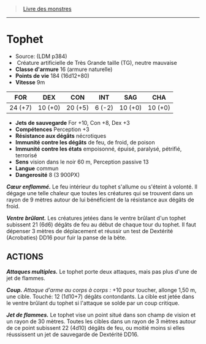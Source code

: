 ﻿> [Livre des monstres](tome_of_beasts.md)

---

# Tophet

- Source: (LDM p384)
-  Créature artificielle de Très Grande taille (TG), neutre mauvaise
- **Classe d'armure** 16 (armure naturelle)
- **Points de vie** 184 (16d12+80)
- **Vitesse** 9m

|FOR|DEX|CON|INT|SAG|CHA|
|---|---|---|---|---|---|
|24 (+7)|10 (+0)|20 (+5)|6 (-2)|10 (+0)|10 (+0)|

- **Jets de sauvegarde** For +10, Con +8, Dex +3
- **Compétences** Perception +3
- **Résistance aux dégâts** nécrotiques
- **Immunité contre les dégâts** de feu, de froid, de poison
- **Immunité contre les états** empoisonné, épuisé, paralysé, pétrifié, terrorisé
- **Sens** vision dans le noir 60 m, Perception passive 13
- **Langue** commun
- **Dangerosité** 8 (3 900PX)

**_Cœur enflammé._** Le feu intérieur du tophet s'allume ou s'éteint à volonté. Il dégage une telle chaleur que toutes les créatures qui se trouvent dans un rayon de 9 mètres autour de lui bénéficient de la résistance aux dégâts de froid.

**_Ventre brûlant._** Les créatures jetées dans le ventre brûlant d'un tophet subissent 21 (6d6) dégâts de feu au début de chaque tour du tophet. Il faut dépenser 3 mètres de déplacement et réussir un test de Dextérité (Acrobaties) DD16 pour fuir la panse de la bête.

## ACTIONS

**_Attaques multiples._** Le tophet porte deux attaques, mais pas plus d'une de jet de flammes.

**_Coup._** _Attaque d'arme au corps à corps :_ +10 pour toucher, allonge 1,50 m, une cible. Touché: 12 (1d10+7) dégâts contondants. La cible est jetée dans le ventre brûlant du tophet si l'attaque se solde par un coup critique.

**_Jet de flammes._** Le tophet vise un point situé dans son champ de vision et un rayon de 30 mètres. Toutes les cibles dans un rayon de 3 mètres autour de ce point subissent 22 (4d10) dégâts de feu, ou moitié moins si elles réussissent un jet de sauvegarde de Dextérité DD16.

